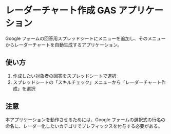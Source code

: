 # レーダーチャート作成 GAS アプリケーション

Google フォームの回答用スプレッドシートにメニューを追加し、そのメニューからレーダーチャートを自動生成するアプリケーション。

## 使い方

1. 作成したい対象者の回答をスプレッドシートで選択
2. スプレッドシートの「スキルチェック」メニューから「レーダーチャート作成」を選択

## 注意

本アプリケーションを動作させるためには、Google フォームの選択式の行名の命名に、レーダー化したいカテゴリでプレフィックスを付与する必要がある。
